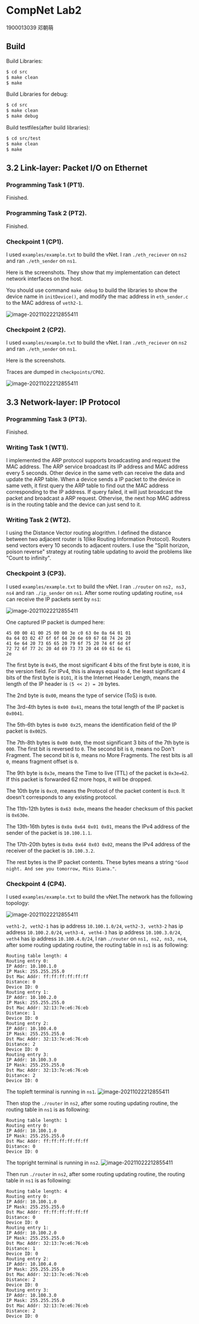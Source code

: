 # CompNet Lab2

1900013039 邓朝萌

## Build

Build Libraries:

```bash
$ cd src
$ make clean
$ make
```

Build Libraries for debug:

```bash
$ cd src
$ make clean
$ make debug
```

Build testfiles(after build libraries):

```bash
$ cd src/test
$ make clean
$ make 
```



## 3.2 Link-layer: Packet I/O on Ethernet

### Programming Task 1 (PT1).

Finished.

### Programming Task 2 (PT2).

Finished.

### Checkpoint 1 (CP1).

I used `examples/example.txt` to build the vNet. I ran `./eth_reciever` on `ns2` and ran `./eth_sender` on `ns1`.

Here is the screenshots. They show that my implementation can detect network interfaces on the host.

You should use command `make debug` to build the libraries to show the device name in `initDevice()`, and modify the mac address in `eth_sender.c` to the MAC address of `veth2-1`.

![image-20211022212855411](checkpoints/CP01/screenshot.png)

### Checkpoint 2 (CP2).

I used `examples/example.txt` to build the vNet. I ran `./eth_reciever` on `ns2` and ran `./eth_sender` on `ns1`.

Here is the screenshots. 

Traces are dumped in `checkpoints/CP02`.

![image-20211022212855411](checkpoints/CP02/screenshot.png)

## 3.3 Network-layer: IP Protocol

### Programming Task 3 (PT3).

Finished.

### Writing Task 1 (WT1).

I implemented the ARP protocol supports broadcasting and request the MAC address. The ARP service broadcast its IP address and MAC address every 5 seconds. Other device in the same veth can receive the data and update the ARP table. When a device sends a IP packet to the device in same veth, it first query the ARP table to find out the MAC address corresponding to the IP address. If query failed, it will just broadcast the packet and broadcast a ARP request. Othervise, the next hop MAC address is in the routing table and the device can just send to it.

### Writing Task 2 (WT2).

I using the Distance Vector routing alogrithm. I defined the distance between two adjacent router is 1(like Routing Information Protocol). Routers send vectors every 10 seconds to adjacent routers. I use the "Split horizon, poison reverse" strategy at routing table updating to avoid the problems like "Count to infinity".

### Checkpoint 3 (CP3).

I used `examples/example.txt` to build the vNet. I ran `./router` on `ns2, ns3, ns4` and ran `./ip_sender` on `ns1`.
After some routing updating routine, `ns4` can receive the IP packets sent by `ns1`:

![image-20211022212855411](checkpoints/CP03/screenshot.png)

One captured IP packet is dumped here: 

```
45 00 00 41 00 25 00 00 3e c0 63 0e 0a 64 01 01 
0a 64 03 02 47 6f 6f 64 20 6e 69 67 68 74 2e 20 
41 6e 64 20 73 65 65 20 79 6f 75 20 74 6f 6d 6f 
72 72 6f 77 2c 20 4d 69 73 73 20 44 69 61 6e 61 
2e
```
The first byte is `0x45`, the most significant 4 bits of the first byte is `0100`, it is the version field. For IPv4, this is always equal to 4, the least significant 4 bits of the first byte is `0101`, it is the Internet Header Length, means the length of the IP header is `(5 << 2) = 20` bytes.

The 2nd byte is `0x00`, means the type of service (ToS) is `0x00`.

The 3rd-4th bytes is `0x00 0x41`, means the total length of the IP packet is `0x0041`.

The 5th-6th bytes is `0x00 0x25`, means the  identification field of the IP packet is `0x0025`.

The 7th-8th bytes is `0x00 0x00`, the most significant 3 bits of the 7th byte is `000`. The first bit is reversed to `0`. The second bit is `0`, means no Don't Fragment. The second bit is `0`, means no More Fragments. The rest bits is all `0`, means fragment offset is `0`.

The 9th byte is `0x3e`, means the Time to live (TTL) of the packet is `0x3e=62`. If this packet is forwarded 62 more hops, it will be dropped.

The 10th byte is `0xc0`, means the Protocol of the packet content is `0xc0`. It doesn't corresponds to any existing protocol.

The 11th-12th bytes is `0x63 0x0e`, means the header checksum of this packet is `0x630e`.

The 13th-16th bytes is `0x0a 0x64 0x01 0x01`, means the IPv4 address of the sender of the packet is `10.100.1.1`.

The 17th-20th bytes is `0x0a 0x64 0x03 0x02`, means the IPv4 address of the receiver of the packet is `10.100.3.2`.

The rest bytes is the IP packet contents. These bytes means a string `"Good night. And see you tomorrow, Miss Diana."`.

### Checkpoint 4 (CP4).

I used `examples/example.txt` to build the vNet.The network has the following topology:

![image-20211022212855411](checkpoints/CP04/exp.png)

`veth1-2, veth2-1` has ip address `10.100.1.0/24`, `veth2-3, veth3-2` has ip address `10.100.2.0/24`, `veth3-4, veth4-3` has ip address `10.100.3.0/24`, `veth4` has ip address `10.100.4.0/24`, 
 I ran `./router` on `ns1, ns2, ns3, ns4`, after some routing updating routine, the routing table in `ns1` is as following:

```
Routing table length: 4
Routing entry 0: 
IP Addr: 10.100.1.0
IP Mask: 255.255.255.0
Dst Mac Addr: ff:ff:ff:ff:ff:ff
Distance: 0
Device ID: 0
Routing entry 1: 
IP Addr: 10.100.2.0
IP Mask: 255.255.255.0
Dst Mac Addr: 32:13:7e:e6:76:eb
Distance: 1
Device ID: 0
Routing entry 2: 
IP Addr: 10.100.4.0
IP Mask: 255.255.255.0
Dst Mac Addr: 32:13:7e:e6:76:eb
Distance: 2
Device ID: 0
Routing entry 3: 
IP Addr: 10.100.3.0
IP Mask: 255.255.255.0
Dst Mac Addr: 32:13:7e:e6:76:eb
Distance: 2
Device ID: 0
```
The topleft terminal is running in `ns1`.
![image-20211022212855411](checkpoints/CP04/sc01.png)

Then stop the `./router` in `ns2`, after some routing updating routine, the routing table in `ns1` is as following:
```
Routing table length: 1
Routing entry 0: 
IP Addr: 10.100.1.0
IP Mask: 255.255.255.0
Dst Mac Addr: ff:ff:ff:ff:ff:ff
Distance: 0
Device ID: 0
```
The topright terminal is running in `ns2`.
![image-20211022212855411](checkpoints/CP04/sc02.png)

Then run `./router` in `ns2`, after some routing updating routine, the routing table in `ns1` is as following:

```
Routing table length: 4
Routing entry 0: 
IP Addr: 10.100.1.0
IP Mask: 255.255.255.0
Dst Mac Addr: ff:ff:ff:ff:ff:ff
Distance: 0
Device ID: 0
Routing entry 1: 
IP Addr: 10.100.2.0
IP Mask: 255.255.255.0
Dst Mac Addr: 32:13:7e:e6:76:eb
Distance: 1
Device ID: 0
Routing entry 2: 
IP Addr: 10.100.4.0
IP Mask: 255.255.255.0
Dst Mac Addr: 32:13:7e:e6:76:eb
Distance: 2
Device ID: 0
Routing entry 3: 
IP Addr: 10.100.3.0
IP Mask: 255.255.255.0
Dst Mac Addr: 32:13:7e:e6:76:eb
Distance: 2
Device ID: 0
```